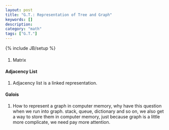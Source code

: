```yaml
---
layout: post
title: "G.T.: Representation of Tree and Graph"
keywords: []
description: 
category: "math"
tags: ["G.T."]
---
```

{% include JB/setup %}


####
1. Matrix
####
#### Adjacency List
1. Adjacency list is a linked representation.




#### Galois
1. How to represent a graph in computer memory, why have this question when we
   run into graph. stack, queue, dictionary and so on, we also get a way to
   store them in computer memory, just because graph is a little more
   complicate, we need pay more attention. 
   
